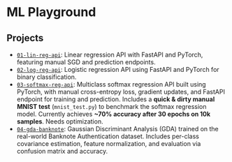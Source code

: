 # ML Playground

## Projects

- [`01-lin-reg-api`](./01-lin-reg-api): Linear regression API with FastAPI and PyTorch, featuring manual SGD and prediction endpoints.
- [`02-log-reg-api`](./02-log-reg-api): Logistic regression API using FastAPI and PyTorch for binary classification.
- [`03-softmax-reg-api`](./03-softmax-reg-api): Multiclass softmax regression API built using PyTorch, with manual cross-entropy loss, gradient updates, and FastAPI endpoint for training and prediction. Includes a **quick & dirty manual MNIST test** (`mnist_test.py`) to benchmark the softmax regression model. Currently achieves **~70% accuracy after 30 epochs on 10k samples**. Needs optimization.
- [`04-gda-banknote`](./04-gda-banknote): Gaussian Discriminant Analysis (GDA) trained on the real-world Banknote Authentication dataset. Includes per-class covariance estimation, feature normalization, and evaluation via confusion matrix and accuracy. 